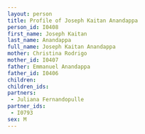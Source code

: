 ```yaml
---
layout: person
title: Profile of Joseph Kaitan Anandappa
person_id: I0408
first_name: Joseph Kaitan
last_name: Anandappa
full_name: Joseph Kaitan Anandappa
mother: Christina Rodrigo
mother_id: I0407
father: Emmanuel Anandappa
father_id: I0406
children:
children_ids:
partners:
 - Juliana Fernandopulle
partner_ids:
 - I0793
sex: M
---
```


